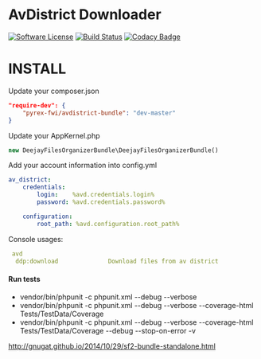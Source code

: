 # AvDistrict Downloader

[![Software License](https://img.shields.io/badge/license-MIT-brightgreen.svg?style=flat-square)](LICENSE.txt)
[![Build Status](https://travis-ci.org/Pyrex-FWI/DigitalDjPoolBundle.svg?branch=master)](https://travis-ci.org/Pyrex-FWI/DigitalDjPoolBundle)
[![Codacy Badge](https://www.codacy.com/project/badge/96ed127edb5c409e99550057b49025f0)](https://www.codacy.com/app/yemistikris/DigitalDjPoolBundle)

INSTALL
=======

Update your composer.json

```json
"require-dev": {
    "pyrex-fwi/avdistrict-bundle": "dev-master"
}
```

Update your AppKernel.php

```php
new DeejayFilesOrganizerBundle\DeejayFilesOrganizerBundle()
```

Add your account information into config.yml

```yaml
av_district:
    credentials:
        login:    %avd.credentials.login%
        password: %avd.credentials.password%

    configuration:
        root_path: %avd.configuration.root_path%

```

Console usages:
```yaml
 avd
  ddp:download              Download files from av district
```

#### Run tests

- vendor/bin/phpunit -c phpunit.xml --debug --verbose
- vendor/bin/phpunit -c phpunit.xml --debug --verbose --coverage-html Tests/TestData/Coverage
- vendor/bin/phpunit -c phpunit.xml --debug --verbose --coverage-html Tests/TestData/Coverage --debug --stop-on-error -v


http://gnugat.github.io/2014/10/29/sf2-bundle-standalone.html
